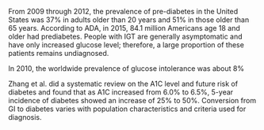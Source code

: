 From 2009 through 2012, the prevalence of pre-diabetes in the United States was 37% in adults older than 20 years and 51% in those older than 65 years. According to ADA, in 2015, 84.1 million Americans age 18 and older had prediabetes. People with IGT are generally asymptomatic and have only increased glucose level; therefore, a large proportion of these patients remains undiagnosed.

In 2010, the worldwide prevalence of glucose intolerance was about 8%

Zhang et al. did a systematic review on the A1C level and future risk of diabetes and found that as A1C increased from 6.0% to 6.5%, 5-year incidence of diabetes showed an increase of 25% to 50%. Conversion from GI to diabetes varies with population characteristics and criteria used for diagnosis.